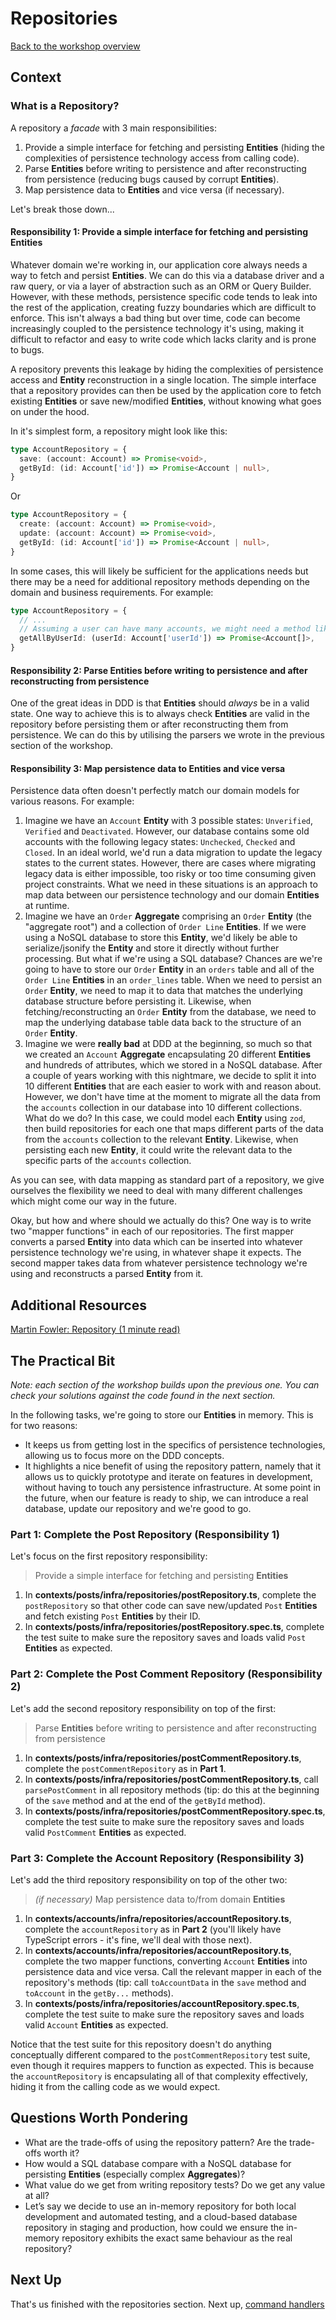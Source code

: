 # Repositories

[Back to the workshop overview](https://github.com/PensionBee/ddd-workshop#workshop-overview)

## Context

### What is a Repository?

A repository a *facade* with 3 main responsibilities:

1. Provide a simple interface for fetching and persisting **Entities** (hiding the complexities of persistence technology access from calling code).
2. Parse **Entities** before writing to persistence and after reconstructing from persistence (reducing bugs caused by corrupt **Entities**).
3. Map persistence data to **Entities** and vice versa (if necessary).

Let's break those down...

#### Responsibility 1: Provide a simple interface for fetching and persisting **Entities**

Whatever domain we're working in, our application core always needs a way to fetch and persist **Entities**. We can do this via a database driver and a raw query, or via a layer of abstraction such as an ORM or Query Builder. However, with these methods, persistence specific code tends to leak into the rest of the application, creating fuzzy boundaries which are difficult to enforce. This isn't always a bad thing but over time, code can become increasingly coupled to the persistence technology it's using, making it difficult to refactor and easy to write  code which lacks clarity and is prone to bugs.

A repository prevents this leakage by hiding the complexities of persistence access and **Entity** reconstruction in a single location. The simple interface that a repository provides can then be used by the application core to fetch existing **Entities** or save new/modified **Entities**, without knowing what goes on under the hood.

In it's simplest form, a repository might look like this:

```ts
type AccountRepository = {
  save: (account: Account) => Promise<void>,
  getById: (id: Account['id']) => Promise<Account | null>,
}
```

Or

```ts
type AccountRepository = {
  create: (account: Account) => Promise<void>,
  update: (account: Account) => Promise<void>,
  getById: (id: Account['id']) => Promise<Account | null>,
}
```

In some cases, this will likely be sufficient for the applications needs but there may be a need for additional repository methods depending on the domain and business requirements. For example:

```ts
type AccountRepository = {
  // ...
  // Assuming a user can have many accounts, we might need a method like this...
  getAllByUserId: (userId: Account['userId']) => Promise<Account[]>,
}
```

#### Responsibility 2: Parse **Entities** before writing to persistence and after reconstructing from persistence

One of the great ideas in DDD is that **Entities** should *always* be in a valid state. One way to achieve this is to always check **Entities** are valid in the repository before persisting them or after reconstructing them from persistence. We can do this by utilising the parsers we wrote in the previous section of the workshop.

#### Responsibility 3: Map persistence data to **Entities** and vice versa

Persistence data often doesn't perfectly match our domain models for various reasons. For example:

1. Imagine we have an `Account` **Entity** with 3 possible states: `Unverified`, `Verified` and `Deactivated`. However, our database contains some old accounts with the following legacy states: `Unchecked`, `Checked` and `Closed`. In an ideal world, we'd run a data migration to update the legacy states to the current states. However, there are cases where migrating legacy data is either impossible, too risky or too time consuming given project constraints. What we need in these situations is an approach to map data between our persistence technology and our domain **Entities** at runtime.
2. Imagine we have an `Order` **Aggregate** comprising an `Order` **Entity** (the "aggregate root") and a collection of `Order Line` **Entities**. If we were using a NoSQL database to store this **Entity**, we'd likely be able to serialize/jsonify the **Entity** and store it directly without further processing. But what if we're using a SQL database? Chances are we're going to have to store our `Order` **Entity** in an `orders` table and all of the `Order Line` **Entities** in an `order_lines` table. When we need to persist an `Order` **Entity**, we need to map it to data that matches the underlying database structure before persisting it. Likewise, when fetching/reconstructing an `Order` **Entity** from the database, we need to map the underlying database table data back to the structure of an `Order` **Entity**.
3. Imagine we were **really bad** at DDD at the beginning, so much so that we created an `Account` **Aggregate** encapsulating 20 different **Entities** and hundreds of attributes, which we stored in a NoSQL database. After a couple of years working with this nightmare, we decide to split it into 10 different **Entities** that are each easier to work with and reason about. However, we don't have time at the moment to migrate all the data from the `accounts` collection in our database into 10 different collections. What do we do? In this case, we could model each **Entity** using `zod`, then build repositories for each one that maps different parts of the data from the `accounts` collection to the relevant **Entity**. Likewise, when persisting each new **Entity**, it could write the relevant data to the specific parts of the `accounts`  collection.

As you can see, with data mapping as standard part of a repository, we give ourselves the flexibility we need to deal with many different challenges which might come our way in the future.

Okay, but how and where should we actually do this? One way is to write two "mapper functions" in each of our repositories. The first mapper converts a parsed **Entity** into data which can be inserted into whatever persistence technology we're using, in whatever shape it expects. The second mapper takes data from whatever persistence technology we're using and reconstructs a parsed **Entity** from it.

## Additional Resources

[Martin Fowler: Repository (1 minute read)](https://martinfowler.com/eaaCatalog/repository.html)

## The Practical Bit

*Note: each section of the workshop builds upon the previous one. You can check your solutions against the code found in the next section.*

In the following tasks, we're going to store our **Entities** in memory. This is for two reasons:

- It keeps us from getting lost in the specifics of persistence technologies, allowing us to focus more on the DDD concepts.
- It highlights a nice benefit of using the repository pattern, namely that it allows us to quickly prototype and iterate on features in development, without having to touch any persistence infrastructure. At some point in the future, when our feature is ready to ship, we can introduce a real database, update our repository and we're good to go.

### Part 1: Complete the Post Repository (Responsibility 1)

Let's focus on the first repository responsibility:

> Provide a simple interface for fetching and persisting **Entities**

1. In **contexts/posts/infra/repositories/postRepository.ts**, complete the `postRepository` so that other code can save new/updated `Post` **Entities** and fetch existing `Post` **Entities** by their ID.
2. In **contexts/posts/infra/repositories/postRepository.spec.ts**, complete the test suite to make sure the repository saves and loads valid `Post` **Entities** as expected.

### Part 2: Complete the Post Comment Repository (Responsibility 2)

Let's add the second repository responsibility on top of the first:

> Parse **Entities** before writing to persistence and after reconstructing from persistence

1. In **contexts/posts/infra/repositories/postCommentRepository.ts**, complete the `postCommentRepository` as in **Part 1**.
2. In **contexts/posts/infra/repositories/postCommentRepository.ts**, call `parsePostComment` in all repository methods (tip: do this at the beginning of the `save` method and at the end of the `getById` method).
3. In **contexts/posts/infra/repositories/postCommentRepository.spec.ts**, complete the test suite to make sure the repository saves and loads valid `PostComment` **Entities** as expected.

### Part 3: Complete the Account Repository (Responsibility 3)

Let's add the third repository responsibility on top of the other two:

> *(if necessary)* Map persistence data to/from domain **Entities**

1. In **contexts/accounts/infra/repositories/accountRepository.ts**, complete the `accountRepository` as in **Part 2** (you'll likely have TypeScript errors - it's fine, we'll deal with those next).
2. In **contexts/accounts/infra/repositories/accountRepository.ts**, complete the two mapper functions, converting `Account` **Entities** into persistence data and vice versa. Call the relevant mapper in each of the repository's methods (tip: call `toAccountData` in the `save` method and `toAccount` in the `getBy...` methods).
3. In **contexts/posts/infra/repositories/accountRepository.spec.ts**, complete the test suite to make sure the repository saves and loads valid `Account` **Entities** as expected.

Notice that the test suite for this repository doesn't do anything conceptually different compared to the `postCommentRepository` test suite, even though it requires mappers to function as expected. This is because the `accountRepository` is encapsulating all of that complexity effectively, hiding it from the calling code as we would expect. 

## Questions Worth Pondering

- What are the trade-offs of using the repository pattern? Are the trade-offs worth it?
- How would a SQL database compare with a NoSQL database for persisting **Entities** (especially complex **Aggregates**)?
- What value do we get from writing repository tests? Do we get any value at all?
- Let’s say we decide to use an in-memory repository for both local development and automated testing, and a cloud-based database repository in staging and production, how could we ensure the in-memory repository exhibits the exact same behaviour as the real repository?

## Next Up

That's us finished with the repositories section. Next up, [command handlers](https://github.com/PensionBee/ddd-workshop/tree/05-command-handlers)
